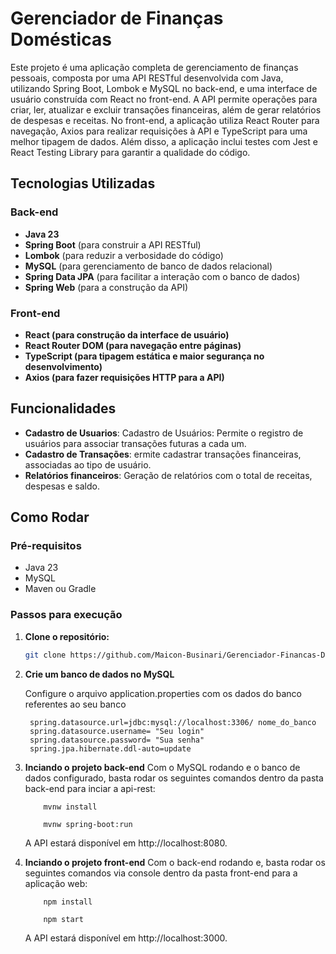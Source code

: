 # Gerenciador de Finanças Domésticas

Este projeto é uma aplicação completa de gerenciamento de finanças pessoais, composta por uma API RESTful desenvolvida com Java, utilizando Spring Boot, Lombok e MySQL no back-end, e uma interface de usuário construída com React no front-end. A API permite operações para criar, ler, atualizar e excluir transações financeiras, além de gerar relatórios de despesas e receitas. No front-end, a aplicação utiliza React Router para navegação, Axios para realizar requisições à API e TypeScript para uma melhor tipagem de dados. Além disso, a aplicação inclui testes com Jest e React Testing Library para garantir a qualidade do código.

## Tecnologias Utilizadas

### Back-end
- **Java 23**
- **Spring Boot** (para construir a API RESTful)
- **Lombok** (para reduzir a verbosidade do código)
- **MySQL** (para gerenciamento de banco de dados relacional)
- **Spring Data JPA** (para facilitar a interação com o banco de dados)
- **Spring Web** (para a construção da API)

### Front-end
- **React (para construção da interface de usuário)**
- **React Router DOM (para navegação entre páginas)**
- **TypeScript (para tipagem estática e maior segurança no desenvolvimento)**
- **Axios (para fazer requisições HTTP para a API)**

## Funcionalidades

- **Cadastro de Usuarios**: Cadastro de Usuários: Permite o registro de usuários para associar transações futuras a cada um.
- **Cadastro de Transações**: ermite cadastrar transações financeiras, associadas ao tipo de usuário.
- **Relatórios financeiros**: Geração de relatórios com o total de receitas, despesas e saldo.

## Como Rodar

### Pré-requisitos

- Java 23
- MySQL
- Maven ou Gradle

### Passos para execução

1. **Clone o repositório:**

   ```bash
   git clone https://github.com/Maicon-Businari/Gerenciador-Financas-Domestica
    ```

2. **Crie um banco de dados no MySQL**

    Configure o arquivo application.properties com os dados do banco referentes ao seu banco
    
   ```
    spring.datasource.url=jdbc:mysql://localhost:3306/ nome_do_banco
    spring.datasource.username= "Seu login"
    spring.datasource.password= "Sua senha"
    spring.jpa.hibernate.ddl-auto=update
    ```


3. **Inciando o projeto back-end**
    Com o MySQL rodando e o banco de dados configurado, basta rodar os seguintes comandos dentro da pasta back-end para inciar a api-rest:
    
    ```
        mvnw install

        mvnw spring-boot:run
    ```
    A API estará disponível em http://localhost:8080.


3. **Inciando o projeto front-end**
    Com o back-end rodando e, basta rodar os seguintes comandos via console dentro da pasta front-end para a  aplicação web:
    
    ```
        npm install

        npm start
    ```
    A API estará disponível em http://localhost:3000.